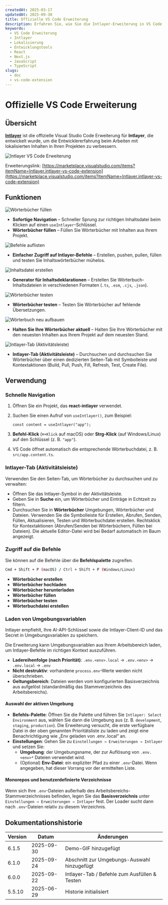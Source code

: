```yaml
---
createdAt: 2025-03-17
updatedAt: 2025-09-30
title: Offizielle VS Code Erweiterung
description: Erfahren Sie, wie Sie die Intlayer-Erweiterung in VS Code verwenden, um Ihren Entwicklungsworkflow zu verbessern. Navigieren Sie schnell zwischen lokalisierten Inhalten und verwalten Sie Ihre Wörterbücher effizient.
keywords:
  - VS Code Erweiterung
  - Intlayer
  - Lokalisierung
  - Entwicklungstools
  - React
  - Next.js
  - JavaScript
  - TypeScript
slugs:
  - doc
  - vs-code-extension
---
```


# Offizielle VS Code Erweiterung

## Übersicht

[**Intlayer**](https://marketplace.visualstudio.com/items?itemName=Intlayer.intlayer-vs-code-extension) ist die offizielle Visual Studio Code Erweiterung für **Intlayer**, die entwickelt wurde, um die Entwicklererfahrung beim Arbeiten mit lokalisierten Inhalten in Ihren Projekten zu verbessern.

![Intlayer VS Code Erweiterung](https://github.com/aymericzip/intlayer/blob/main/docs/assets/vs_code_extension_demo.gif)

Erweiterungslink: [https://marketplace.visualstudio.com/items?itemName=Intlayer.intlayer-vs-code-extension](https://marketplace.visualstudio.com/items?itemName=Intlayer.intlayer-vs-code-extension)

## Funktionen

![Wörterbücher füllen](https://github.com/aymericzip/intlayer-vs-code-extension/blob/master/assets/vscode_extention_fill_active_dictionary.gif?raw=true)

- **Sofortige Navigation** – Schneller Sprung zur richtigen Inhaltsdatei beim Klicken auf einen `useIntlayer`-Schlüssel.
- **Wörterbücher füllen** – Füllen Sie Wörterbücher mit Inhalten aus Ihrem Projekt.

![Befehle auflisten](https://github.com/aymericzip/intlayer-vs-code-extension/blob/master/assets/vscode_extention_list_commands.gif?raw=true)

- **Einfacher Zugriff auf Intlayer-Befehle** – Erstellen, pushen, pullen, füllen und testen Sie Inhaltswörterbücher mühelos.

![Inhaltsdatei erstellen](https://github.com/aymericzip/intlayer-vs-code-extension/blob/master/assets/vscode_extention_create_content_file.gif?raw=true)

- **Generator für Inhaltsdeklarationen** – Erstellen Sie Wörterbuch-Inhaltsdateien in verschiedenen Formaten (`.ts`, `.esm`, `.cjs`, `.json`).

![Wörterbücher testen](https://github.com/aymericzip/intlayer-vs-code-extension/blob/master/assets/vscode_extention_test_missing_dictionary.gif?raw=true)

- **Wörterbücher testen** – Testen Sie Wörterbücher auf fehlende Übersetzungen.

![Wörterbuch neu aufbauen](https://github.com/aymericzip/intlayer-vs-code-extension/blob/master/assets/vscode_extention_rebuild_dictionary.gif?raw=true)

- **Halten Sie Ihre Wörterbücher aktuell** – Halten Sie Ihre Wörterbücher mit den neuesten Inhalten aus Ihrem Projekt auf dem neuesten Stand.

![Intlayer-Tab (Aktivitätsleiste)](https://github.com/aymericzip/intlayer-vs-code-extension/blob/master/assets/vscode_extention_search_dictionary.gif?raw=true)

- **Intlayer-Tab (Aktivitätsleiste)** – Durchsuchen und durchsuchen Sie Wörterbücher über einen dedizierten Seiten-Tab mit Symbolleiste und Kontextaktionen (Build, Pull, Push, Fill, Refresh, Test, Create File).

## Verwendung

### Schnelle Navigation

1. Öffnen Sie ein Projekt, das **react-intlayer** verwendet.
2. Suchen Sie einen Aufruf von `useIntlayer()`, zum Beispiel:

   ```tsx
   const content = useIntlayer("app");
   ```

3. **Befehl-Klick** (`⌘+Klick` auf macOS) oder **Strg-Klick** (auf Windows/Linux) auf den Schlüssel (z. B. `"app"`).
4. VS Code öffnet automatisch die entsprechende Wörterbuchdatei, z. B. `src/app.content.ts`.

### Intlayer-Tab (Aktivitätsleiste)

Verwenden Sie den Seiten-Tab, um Wörterbücher zu durchsuchen und zu verwalten:

- Öffnen Sie das Intlayer-Symbol in der Aktivitätsleiste.
- Geben Sie in **Suche** ein, um Wörterbücher und Einträge in Echtzeit zu filtern.
- Durchsuchen Sie in **Wörterbücher** Umgebungen, Wörterbücher und Dateien. Verwenden Sie die Symbolleiste für Erstellen, Abrufen, Senden, Füllen, Aktualisieren, Testen und Wörterbuchdatei erstellen. Rechtsklick für Kontextaktionen (Abrufen/Senden bei Wörterbüchern, Füllen bei Dateien). Die aktuelle Editor-Datei wird bei Bedarf automatisch im Baum angezeigt.

### Zugriff auf die Befehle

Sie können auf die Befehle über die **Befehlspalette** zugreifen.

```sh
Cmd + Shift + P (macOS) / Ctrl + Shift + P (Windows/Linux)
```

- **Wörterbücher erstellen**
- **Wörterbücher hochladen**
- **Wörterbücher herunterladen**
- **Wörterbücher füllen**
- **Wörterbücher testen**
- **Wörterbuchdatei erstellen**

### Laden von Umgebungsvariablen

Intlayer empfiehlt, Ihre AI-API-Schlüssel sowie die Intlayer-Client-ID und das Secret in Umgebungsvariablen zu speichern.

Die Erweiterung kann Umgebungsvariablen aus Ihrem Arbeitsbereich laden, um Intlayer-Befehle im richtigen Kontext auszuführen.

- **Ladereihenfolge (nach Priorität)**: `.env.<env>.local` → `.env.<env>` → `.env.local` → `.env`
- **Nicht destruktiv**: vorhandene `process.env`-Werte werden nicht überschrieben.
- **Geltungsbereich**: Dateien werden vom konfigurierten Basisverzeichnis aus aufgelöst (standardmäßig das Stammverzeichnis des Arbeitsbereichs).

#### Auswahl der aktiven Umgebung

- **Befehls-Palette**: Öffnen Sie die Palette und führen Sie `Intlayer: Select Environment` aus, wählen Sie dann die Umgebung aus (z. B. `development`, `staging`, `production`). Die Erweiterung versucht, die erste verfügbare Datei in der oben genannten Prioritätsliste zu laden und zeigt eine Benachrichtigung wie „Env geladen von .env.<env>.local“ an.
- **Einstellungen**: Gehen Sie zu `Einstellungen → Erweiterungen → Intlayer` und setzen Sie:
  - **Umgebung**: der Umgebungsname, der zur Auflösung von `.env.<env>*` Dateien verwendet wird.
  - (Optional) **Env-Datei**: ein expliziter Pfad zu einer `.env`-Datei. Wenn angegeben, hat dieser Vorrang vor der ermittelten Liste.

#### Monorepos und benutzerdefinierte Verzeichnisse

Wenn sich Ihre `.env`-Dateien außerhalb des Arbeitsbereichs-Stammverzeichnisses befinden, legen Sie das **Basisverzeichnis** unter `Einstellungen → Erweiterungen → Intlayer` fest. Der Loader sucht dann nach `.env`-Dateien relativ zu diesem Verzeichnis.

## Dokumentationshistorie

| Version | Datum      | Änderungen                                    |
| ------- | ---------- | --------------------------------------------- |
| 6.1.5   | 2025-09-30 | Demo-GIF hinzugefügt                          |
| 6.1.0   | 2025-09-24 | Abschnitt zur Umgebungs-Auswahl hinzugefügt   |
| 6.0.0   | 2025-09-22 | Intlayer-Tab / Befehle zum Ausfüllen & Testen |
| 5.5.10  | 2025-06-29 | Historie initialisiert                        |
